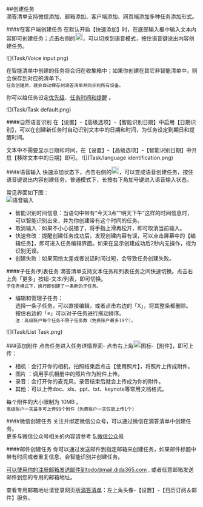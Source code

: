 ##创建任务
<br >滴答清单支持微信添加、邮箱添加、客户端添加、网页端添加多种任务添加形式。

####在客户端创建任务
在默认开启【快速添加】时，在底部输入框中输入文本内容即可创建任务；点击右侧的<img src="../images/images_android/image002.png" title="切换语音" width="20"/>，可以切换到语音模式，按住语音键说出内容创建任务。

![](Task/Voice input.png)

在智能清单中创建的任务将会归在收集箱中；如果你创建在其它非智能清单中，则会保存到对应的清单下。<br>`任务创建后，就会自动保存到滴答清单并同步到所有设备。`

你可以给任务设定[优先级](3_manage_tasks.md)、[任务时间和提醒](2_create_remind.md) 。

![](Task/Task default.png)

####自然语言识别
在【设置】-【高级选项】-【智能识别日期】中启用【日期识别】，可以在创建新任务时自动识别文本中的日期和时间，为任务设定到期日和提醒时间。

文本中不需要显示日期和时间，在【设置】-【高级选项】-【智能识别日期】中开启【移除文本中的日期】即可。
![](Task/language identification.png)

####语音输入
快速添加状态下，点击右侧的<img src="../images/images_android/image002.png" title="切换语音" width="20"/>，可以变成语音创建任务，按住语音键说出内容创建任务。普通模式下，长按右下角加号键进入语音输入状态。

常见界面如下图：
<br ><img src="../images/images_android/image3104.png" title="语音输入"/>
* 智能识别时间信息：当语句中带有“今天3点”“明天下午”这样的时间信息时，可以智能识别出来，并为你创建带有这个时间的任务。
* 取消输入：如果不小心说错了，将手指上滑再松开，即可取消当前输入。
* 快速修改：提醒创建任务成功后，发现创建内容有误，可以点击屏幕中的【编辑任务】，即可进入任务编辑界面。如果在显示创建成功后2秒内无操作，视为识别无误。
* 创建失败：如果网络太差或者说话时间过短，会导致任务创建失败。

####子任务/列表任务
滴答清单支持文本任务和列表任务之间快速切换。点击右上角「更多」按钮-文本/列表，即可切换。
<br >`子任务模式下，换行即创建了一条新的子任务。`

* 编辑和管理子任务：
<br>选择一条子任务，可以直接编辑，或者点击右边的「X」，将其整条都删除。
<br >按住右边的「≡」可以对子任务进行拖动排序。
<br >`注：高级账户每个任务不限子任务数（免费账户最多19个）。`

![](Task/List Task.png)

###添加附件
点击任务进入任务详情界面- 点击右上角<img src="../images/images_android/image001.png" title="更多" width="20" />图标-【附件】，即可上传：
* 相机：会打开你的相机，拍照结束后点击【使用照片】，将照片上传成附件。
* 图片 ：调用手机相册中的照片作为附件上传。
* 录音：会打开你的麦克风，录音结束后就会上传成为你的附件。
* 其他：可以上传doc、xls、ppt、txt、keynote等常用文档格式。

每个附件的大小限制为 10MB 。
<br >`高级账户一天最多可上传99个附件（免费账户一天仅能上传1个)`

####微信创建任务
关注并绑定微信公众号，可以通过微信在滴答清单中创建任务。
<br >更多与微信公众号相关的内容请参考 [5.微信公众号](wechat/README.md)

####邮件创建任务
你可以通过发送邮件到指定邮箱来创建任务，如果邮件标题中带有时间或者重复信息，会智能识别并创建任务。

可以使用你的注册邮箱发送邮件到todo@mail.dida365.com ,
或者任意邮箱发送邮件到您的专用的邮箱地址。

查看专用邮箱地址请登录网页版[滴答清单](https://www.dida365.com/)：左上角头像-【设置】-【日历订阅＆邮件】服务。
